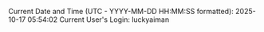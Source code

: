 Current Date and Time (UTC - YYYY-MM-DD HH:MM:SS formatted): 2025-10-17 05:54:02
Current User's Login: luckyaiman
